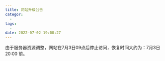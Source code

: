 ```yaml
---
title: 网站升级公告
categor:
  -
tags:
  -
date: 2022-07-02 19:00:27
---
```


由于服务器资源调整，网站在7月3日09点后停止访问，恢复时间大约为：7月3日20:00 前。
